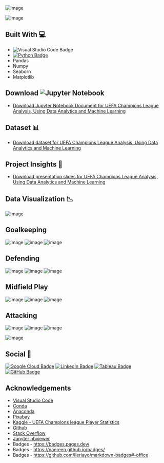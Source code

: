 ![image](https://user-images.githubusercontent.com/96287600/170814988-af52b1d1-1f64-4979-8046-bc38d25cbdcb.png)

![image](https://user-images.githubusercontent.com/96287600/170815181-d2bd7f6d-34d0-43a3-ab9f-52249de68c25.png)


## Built With 💻

- ![Visual Studio Code Badge](https://img.shields.io/badge/Visual%20Studio%20Code-007ACC?logo=visualstudiocode&logoColor=fff&style=flat)
- [![Python Badge](https://img.shields.io/badge/Python-3776AB?logo=python&logoColor=fff&style=flat)](https://www.python.org/)
- Pandas
- Numpy
- Seaborn
- Matplotlib


## Download ![Jupyter Notebook](https://img.shields.io/badge/jupyter-%23FA0F00.svg?style=for-the-badge&logo=jupyter&logoColor=white)

- [Download Jupyter Notebook Document for UEFA Champions League Analysis, Using Data Analytics and Machine Learning ](https://github.com/abdrauf26/champions_league_repo/blob/main/Project%20Capstone%20GitHub%20-%20Champions%20League%20(2013%20-%202020).ipynb)

## Dataset 📊

- [Download dataset for UEFA Champions League Analysis, Using Data Analytics and Machine Learning ](https://www.kaggle.com/datasets/sarangpurandare/uefa-champions-league-player-statistics)

## Project Insights 📖
- [Download presentation slides for UEFA Champions League Analysis, Using Data Analytics and Machine Learning](https://drive.google.com/file/d/1nqXGZ2JziSGCRu0kVmiPQXglkOoUz5yR/view?usp=sharing)

## Data Visualization 📉

![image](https://user-images.githubusercontent.com/96287600/170815097-553b7cfe-1e1d-410b-92ef-13befa7d8154.png)

## Goalkeeping
![image](https://user-images.githubusercontent.com/96287600/170914089-fb69dfb8-357a-49db-99cf-32b4e60c0879.png)
![image](https://user-images.githubusercontent.com/96287600/170914109-89a4ed00-d29c-4d10-ab2d-dc3dd6b9871b.png)
![image](https://user-images.githubusercontent.com/96287600/170914137-4db52ac1-9dab-4a96-9c4a-043a2efffbb6.png)


## Defending
![image](https://user-images.githubusercontent.com/96287600/170914268-b384e5b0-a5c9-420a-81d6-ad00d073101b.png)
![image](https://user-images.githubusercontent.com/96287600/170914298-b014805e-9689-40f7-b3b4-e76dd6e3a9d7.png)
![image](https://user-images.githubusercontent.com/96287600/170914317-91d8a9ce-04df-46fc-ba10-fcce7a9976a6.png)


## Midfield Play
![image](https://user-images.githubusercontent.com/96287600/170914347-243191fd-4d93-46b1-961d-cb0e9874935f.png)
![image](https://user-images.githubusercontent.com/96287600/170914364-32b3815a-ba74-4b13-8ec1-5e302112923b.png)
![image](https://user-images.githubusercontent.com/96287600/170914388-5ae96c67-26b0-4c18-8c49-b6cd22d0b3f9.png)


## Attacking
![image](https://user-images.githubusercontent.com/96287600/170914403-d47e6620-1a7d-4867-a0ac-c34f30de1372.png)
![image](https://user-images.githubusercontent.com/96287600/170914430-61f53349-8e23-4fdd-bb0f-2a5ebf4dcd7f.png)
![image](https://user-images.githubusercontent.com/96287600/170914451-32a871e1-2f70-4245-9b57-bf4d2ae3b01b.png)

![image](https://user-images.githubusercontent.com/96287600/171991607-b2dd72c4-a7a7-4e9d-a208-b6ac031d7391.png)


## Social 📧 

[![Google Cloud Badge](https://img.shields.io/badge/Google%20Cloud-4285F4?logo=googlecloud&logoColor=fff&style=flat)](https://www.cloudskillsboost.google/public_profiles/c2ff4f8e-4f42-4380-b038-73104c7d98fc) [![LinkedIn Badge](https://img.shields.io/badge/LinkedIn-0A66C2?logo=linkedin&logoColor=fff&style=flat)](https://www.linkedin.com/in/raufyusope/) [![Tableau Badge](https://img.shields.io/badge/Tableau-E97627?logo=tableau&logoColor=fff&style=flat)](https://public.tableau.com/app/profile/mohamed.abdul.rauf) [![GitHub Badge](https://img.shields.io/badge/GitHub-181717?logo=github&logoColor=fff&style=flat)](https://github.com/abdrauf26) 

## Acknowledgements

- [Visual Studio Code](https://code.visualstudio.com/)
- [Conda](https://docs.conda.io/en/latest/)
- [Anaconda](https://anaconda.org/)
- [Pixabay](https://pixabay.com/)
- [Kaggle - UEFA Champions league Player Statistics](https://www.kaggle.com/datasets/sarangpurandare/uefa-champions-league-player-statistics)
- [Github](https://github.com/)
- [Stack Overflow](https://stackoverflow.com/)
- [Jupyter nbviewer](https://nbviewer.org/)
- Badges - https://badges.pages.dev/
- Badges - https://naereen.github.io/badges/
- Badges - https://github.com/Ileriayo/markdown-badges#-office
